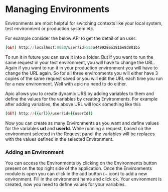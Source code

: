 # Managing Environments

Environments are most helpful for switching contexts like your local system, test environment or production system etc.

For example consider the below API to get the detail of an user:

```ruby
[GET] http://localhost:8080/user?id=585a449928ea381be8d881b5
```

To run it in future you can save it into a folder. But if you want to run the same request in your test environment, you will have to change the URL. Again if you want to run it in your production environment you will have to change the URL again. So for all three environments you will either have 3 copies of the same request saved or you will edit the URL each time you run for a new environment. Well with apic no need to do either. 

Apic allows you to create dynamic URS by adding variables to them and define the values for the variables by creating Environments. For example after adding variables, the above URL will look something like this 

```ruby
[GET] http://{{url}}/user?id={{userId}}
```

Now you can create as many Environments as you want and define values for the variables **url** and **userId**. While running a request, based on the environment selected in the Request panel the variables will be replaces with the values defined in the selected Environment. 

### Adding an Environment

You can access the Environments by clicking on the Environments button present on the top right side of the application. Once the Environments module is open you can click in the add button \(+ icon\) to add a new environment. Fill in the environment name and click ok. Your environment is created, now you need to define values for your variables. 



